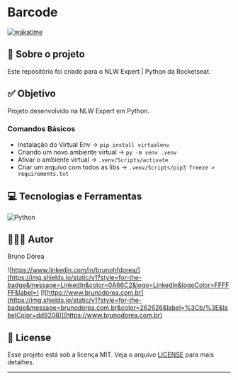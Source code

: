 # Barcode

[![wakatime](https://wakatime.com/badge/user/68660678-6b86-4b78-98df-f5f41a37e1bc/project/018d7c24-0c34-4f6a-a918-7e7ea71778bf.svg)](https://wakatime.com/badge/user/68660678-6b86-4b78-98df-f5f41a37e1bc/project/018d7c24-0c34-4f6a-a918-7e7ea71778bf)

## 💼 Sobre o projeto

Este repositório foi criado para o NLW Expert | Python da Rocketseat.

## ✅ Objetivo

Projeto desenvolvido na NLW Expert em Python.

### Comandos Básicos

- Instalação do Virtual Env -> `pip install virtualenv`
- Criando um novo ambiente virtual -> `py -m venv .venv`
- Ativar o ambiente virtual -> `.venv/Scripts/activate`
- Criar um arquivo com todos as libs -> `.venv/Scripts/pip3 freeze > requirements.txt`

## 💻 Tecnologias e Ferramentas

![Python](https://img.shields.io/static/v1?style=for-the-badge&message=Python&color=3776AB&logo=Python&logoColor=FFFFFF&label=)

## 👨🏽‍💻 Autor

Bruno Dórea

![https://www.linkedin.com/in/brunohfdorea/](https://img.shields.io/static/v1?style=for-the-badge&message=LinkedIn&color=0A66C2&logo=LinkedIn&logoColor=FFFFFF&label=)
[![https://www.brunodorea.com.br](https://img.shields.io/static/v1?style=for-the-badge&message=brunodorea.com.br&color=262626&label=%3Cb/%3E&labelColor=dd9208)](https://www.brunodorea.com.br)

## 📝 License

Esse projeto está sob a licença MIT. Veja o arquivo [LICENSE](LICENSE) para mais detalhes.

---
